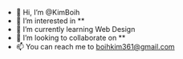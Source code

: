 - 👋 Hi, I’m @KimBoih
- 👀 I’m interested in **
- 🌱 I’m currently learning Web Design
- 💞️ I’m looking to collaborate on **
- 📫 You can reach me to boihkim361@gmail.com

<!---
KimBoih/KimBoih is a ✨ special ✨ repository because its `README.md` (this file) appears on your GitHub profile.
You can click the Preview link to take a look at your changes.
--->
